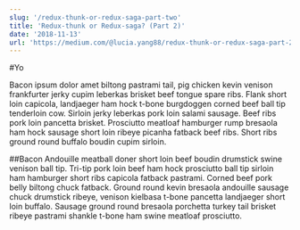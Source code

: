 ```yaml
---
slug: '/redux-thunk-or-redux-saga-part-two'
title: 'Redux-thunk or Redux-saga? (Part 2)'
date: '2018-11-13'
url: 'https://medium.com/@lucia.yang88/redux-thunk-or-redux-saga-part-2-aa4b777a0b21'
---
```


#Yo

Bacon ipsum dolor amet biltong pastrami tail, pig chicken kevin venison frankfurter jerky cupim leberkas brisket beef tongue spare ribs. Flank short loin capicola, landjaeger ham hock t-bone burgdoggen corned beef ball tip tenderloin cow. Sirloin jerky leberkas pork loin salami sausage. Beef ribs pork loin pancetta brisket. Prosciutto meatloaf hamburger rump bresaola ham hock sausage short loin ribeye picanha fatback beef ribs. Short ribs ground round buffalo boudin cupim sirloin.

##Bacon
Andouille meatball doner short loin beef boudin drumstick swine venison ball tip. Tri-tip pork loin beef ham hock prosciutto ball tip sirloin ham hamburger short ribs capicola fatback pastrami. Corned beef pork belly biltong chuck fatback. Ground round kevin bresaola andouille sausage chuck drumstick ribeye, venison kielbasa t-bone pancetta landjaeger short loin buffalo. Sausage ground round bresaola porchetta turkey tail brisket ribeye pastrami shankle t-bone ham swine meatloaf prosciutto.
